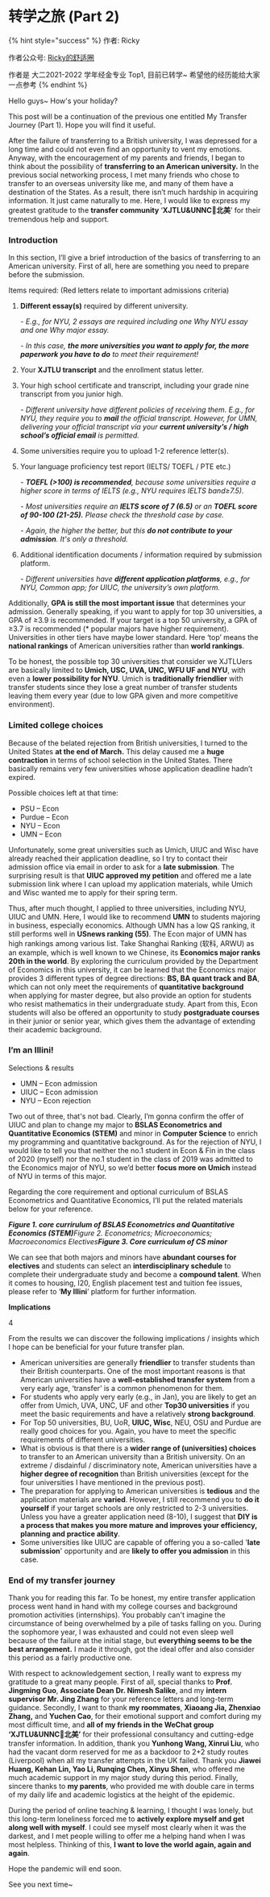 # 转学之旅 (Part 2)

{% hint style="success" %}
作者: Ricky&#x20;

作者公众号: [Ricky的舒适圈](https://mp.weixin.qq.com/s/3NsH4vHeIs\_5oaLvTZAWiQ)

作者是 大二2021-2022 学年经金专业 Top1, 目前已转学\~ 希望他的经历能给大家一点参考
{% endhint %}

Hello guys\~ How's your holiday?

This post will be a continuation of the previous one entitled My Transfer Journey (Part 1). Hope you will find it useful.

After the failure of transferring to a British university, I was depressed for a long time and could not even find an opportunity to vent my emotions. Anyway, with the encouragement of my parents and friends, I began to think about the possibility of **transferring to an American university.** In the previous social networking process, I met many friends who chose to transfer to an overseas university like me, and many of them have a destination of the States. As a result, there isn’t much hardship in acquiring information. It just came naturally to me. Here, I would like to express my greatest gratitude to the **transfer community** ‘**XJTLU\&UNNC️🛫北美**’ for their tremendous help and support.

### **Introduction**

In this section, I’ll give a brief introduction of the basics of transferring to an American university. First of all, here are something you need to prepare before the submission.

Items required: (Red letters relate to important admissions criteria)

1.  **Different essay(s)** required by different university.

    _- E.g., for NYU, 2 essays are required including one Why NYU essay and one Why major essay._

    _- In this case, **the more universities you want to apply for, the more paperwork you have to do** to meet their requirement!_
2. Your **XJTLU transcript** and the enrollment status letter.
3.  Your high school certificate and transcript, including your grade nine transcript from you junior high.

    _- Different university have different policies of receiving them. E.g., for NYU, they require you to **mail** the official transcript. However, for UMN, delivering your official transcript via your **current university’s / high school’s official email** is permitted._
4. Some universities require you to upload 1-2 reference letter(s).
5.  Your language proficiency test report (IELTS/ TOEFL / PTE etc.)

    _- **TOEFL (>100) is recommended**, because some universities require a higher score in terms of IELTS (e.g., NYU requires IELTS band≥7.5)._

    _- Most universities require an **IELTS score of 7 (6.5)** or an **TOEFL score of 90-100 (21-25).** Please check the threshold case by case._

    _- Again, the higher the better, but this **do not contribute to your admission**. It's only a threshold._
6.  Additional identification documents / information required by submission platform.

    \- _Different universities have **different application platforms**, e.g., for NYU, Common app; for UIUC, the university’s own platform._

Additionally, **GPA is still the most important issue** that determines your admission. Generally speaking, if you want to apply for top 30 universities, a GPA of ≥3.9 is recommended. If your target is a top 50 university, a GPA of ≥3.7 is recommended (\* popular majors have higher requirement). Universities in other tiers have maybe lower standard. Here ‘top’ means the **national rankings** of American universities rather than **world rankings**.

To be honest, the possible top 30 universities that consider we XJTLUers are basically limited to **Umich, USC, UVA, UNC, WFU UF and NYU**, with even a **lower possibility for NYU**. Umich is **traditionally friendlier** with transfer students since they lose a great number of transfer students leaving them every year (due to low GPA given and more competitive environment).

### **Limited college choices**

Because of the belated rejection from British universities, I turned to the United States **at the end of March.** This delay caused me a **huge contraction** in terms of school selection in the United States. There basically remains very few universities whose application deadline hadn’t expired.

Possible choices left at that time:

* PSU – Econ
* Purdue – Econ
* NYU – Econ
* UMN – Econ

Unfortunately, some great universities such as Umich, UIUC and Wisc have already reached their application deadline, so I try to contact their admission office via email in order to ask for a **late submission**. The surprising result is that **UIUC approved my petition** and offered me a late submission link where I can upload my application materials, while Umich and Wisc wanted me to apply for their spring term.

Thus, after much thought, I applied to three universities, including NYU, UIUC and UMN. Here, I would like to recommend **UMN** to students majoring in business, especially economics. Although UMN has a low QS ranking, it still performs well in **USnews ranking (55)**. The Econ major of UMN has high rankings among various list. Take Shanghai Ranking (软科, ARWU) as an example, which is well known to we Chinese, its **Economics major ranks 20th in the world**. By exploring the curriculum provided by the Department of Economics in this university, it can be learned that the Economics major provides 3 different types of degree directions: **BS, BA quant track and BA**, which can not only meet the requirements of **quantitative background** when applying for master degree, but also provide an option for students who resist mathematics in their undergraduate study. Apart from this, Econ students will also be offered an opportunity to study **postgraduate courses** in their junior or senior year, which gives them the advantage of extending their academic background.

### **I’m an Illini!**

Selections & results

* UMN – Econ admission
* UIUC – Econ admission
* NYU – Econ rejection

Two out of three, that's not bad. Clearly, I’m gonna confirm the offer of UIUC and plan to change my major to **BSLAS Econometrics and Quantitative Economics (STEM)** and minor in **Computer Science** to enrich my programming and quantitative background. As for the rejection of NYU, I would like to tell you that neither the no.1 student in Econ & Fin in the class of 2020 (myself) nor the no.1 student in the class of 2019 was admitted to the Economics major of NYU, so we’d better **focus more on Umich** instead of NYU in terms of this major.

Regarding the core requirement and optional curriculum of BSLAS Econometrics and Quantitative Economics, I’ll put the related materials below for your reference.

_**Figure 1. core currirulum of BSLAS Econometrics and Quantitative Economics (STEM)**_Figure 2. Econometrics; Microeconomics; Macroeconomics Electives_**Figure 3. Core curriculum of CS minor**_

We can see that both majors and minors have **abundant courses for electives** and students can select an **interdisciplinary schedule** to complete their undergraduate study and become a **compound talent**. When it comes to housing, I20, English placement test and tuition fee issues, please refer to ‘**My Illini**’ platform for further information.

**Implications**

4

From the results we can discover the following implications / insights which I hope can be beneficial for your future transfer plan.

* American universities are generally **friendlier** to transfer students than their British counterparts. One of the most important reasons is that American universities have a **well-established transfer system** from a very early age, ‘transfer’ is a common phenomenon for them.
* For students who apply very early (e.g., in Jan), you are likely to get an offer from Umich, UVA, UNC, UF and other **Top30 universities** if you meet the basic requirements and have a relatively **strong background**.
* For Top 50 universities, BU, UoR, **UIUC, Wisc**, NEU, OSU and Purdue are really good choices for you. Again, you have to meet the specific requirements of different universities.
* What is obvious is that there is a **wider range of (universities) choices** to transfer to an American university than a British university. On an extreme / disdainful / discriminatory note, American universities have a **higher degree of recognition** than British universities (except for the four universities I have mentioned in the previous post).
* The preparation for applying to American universities is **tedious** and the application materials are **varied**. However, I still recommend you to **do it yourself** if your target schools are only restricted to 2-3 universities. Unless you have a greater application need (8-10), I suggest that **DIY is a process that makes you more mature and improves your efficiency, planning and practice ability**.
* Some universities like UIUC are capable of offering you a so-called '**late submission**' opportunity and are **likely to offer you admission** in this case.

### **End of my transfer journey**

Thank you for reading this far. To be honest, my entire transfer application process went hand in hand with my college courses and background promotion activities (internships). You probably can't imagine the circumstance of being overwhelmed by a pile of tasks falling on you. During the sophomore year, I was exhausted and could not even sleep well because of the failure at the initial stage, but **everything seems to be the best arrangement.** I made it through, got the ideal offer and also consider this period as a fairly productive one.

With respect to acknowledgement section, I really want to express my gratitude to a great many people. First of all, special thanks to **Prof. Jingming Guo**, **Associate Dean Dr. Nimesh Salike**, and my **intern supervisor Mr. Jing Zhang** for your reference letters and long-term guidance. Secondly, I want to thank **my roommates**, **Xiaoang Jia, Zhenxiao Zhang,** and **Yuchen Cao**, for their emotional support and comfort during my most difficult time, and **all of my friends in the WeChat group ‘XJTLU\&UNNC️🛫北美’** for their professional consultancy and cutting-edge transfer information. In addition, thank you **Yunhong Wang, Xinrui Liu**, who had the vacant dorm reserved for me as a backdoor to 2+2 study routes (Liverpool) when all my transfer attempts in the UK failed. Thank you **Jiawei Huang, Kehan Lin, Yao Li, Runqing Chen, Xinyu Shen**, who offered me much academic support in my major study during this period. Finally, sincere thanks to **my parents**, who provided me with double care in terms of my daily life and academic logistics at the height of the epidemic.

During the period of online teaching & learning, I thought I was lonely, but this long-term loneliness forced me to **actively explore myself and get along well with myself**. I could see myself most clearly when it was the darkest, and I met people willing to offer me a helping hand when I was most helpless. Thinking of this, **I want to love the world again, again and again**.

Hope the pandemic will end soon.

See you next time\~
